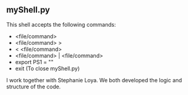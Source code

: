 ## myShell.py

This shell accepts the following commands:

- <file/command>
- <file/command> > <outputFile>
- <outputFile> < <file/command>
- <file/command> | <file/command>
- export PS1 = "<newPromp>"
- exit (To close myShell.py)

I work together with Stephanie Loya. We both developed the logic and structure of the code.
